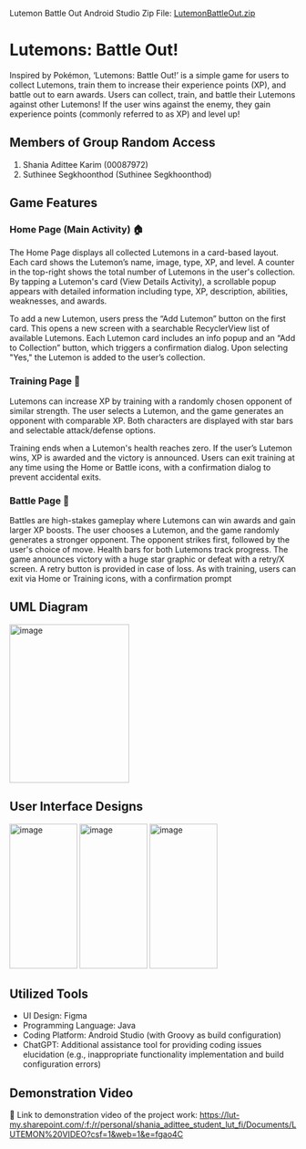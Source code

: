 Lutemon Battle Out Android Studio Zip File: [LutemonBattleOut.zip](https://github.com/user-attachments/files/21467784/LutemonBattleOut.zip)

# Lutemons: Battle Out!
Inspired by Pokémon, ‘Lutemons: Battle Out!’ is a simple game for users to collect Lutemons, train them to increase their experience points (XP), and battle out to earn awards. Users can collect, train, and battle their Lutemons against other Lutemons! If the user wins against the enemy, they gain experience points (commonly referred to as XP) and level up!


## Members of Group Random Access
1. Shania Adittee Karim (00087972)
2. Suthinee Segkhoonthod (Suthinee Segkhoonthod)


## Game Features
### Home Page (Main Activity) 🏠
The Home Page displays all collected Lutemons in a card-based layout. Each card shows the Lutemon’s name, image, type, XP, and level. A counter in the top-right shows the total number of Lutemons in the user's collection. By tapping a Lutemon's card (View Details Activity), a scrollable popup appears with detailed information including type, XP, description, abilities, weaknesses, and awards.

To add a new Lutemon, users press the “Add Lutemon” button on the first card. This opens a new screen with a searchable RecyclerView list of available Lutemons. Each Lutemon card includes an info popup and an “Add to Collection” button, which triggers a confirmation dialog. Upon selecting "Yes," the Lutemon is added to the user’s collection.

### Training Page 🦾
Lutemons can increase XP by training with a randomly chosen opponent of similar strength. The user selects a Lutemon, and the game generates an opponent with comparable XP. Both characters are displayed with star bars and selectable attack/defense options.

Training ends when a Lutemon's health reaches zero. If the user’s Lutemon wins, XP is awarded and the victory is announced. Users can exit training at any time using the Home or Battle icons, with a confirmation dialog to prevent accidental exits.

### Battle Page 👾
Battles are high-stakes gameplay where Lutemons can win awards and gain larger XP boosts. The user chooses a Lutemon, and the game randomly generates a stronger opponent.
The opponent strikes first, followed by the user's choice of move. Health bars for both Lutemons track progress. The game announces victory with a huge star graphic or defeat with a retry/X screen. A retry button is provided in case of loss. As with training, users can exit via Home or Training icons, with a confirmation prompt


## UML Diagram 
<img width="210" height="278" alt="image" src="https://github.com/user-attachments/assets/0b7b5628-3b0d-4015-b225-124b8ac18e9f" />


## User Interface Designs
<img width="119" height="254" alt="image" src="https://github.com/user-attachments/assets/ed3161ac-7151-4128-adad-7cdc8c5298b0" />
<img width="119" height="254" alt="image" src="https://github.com/user-attachments/assets/6be4eeb6-67eb-4363-a13c-2904d6cfc01a" />
<img width="119" height="254" alt="image" src="https://github.com/user-attachments/assets/809cec63-e65c-4df6-ae2d-730a052ef697" />


## Utilized Tools
- UI Design: Figma 
- Programming Language: Java 
- Coding Platform: Android Studio (with Groovy as build configuration)
- ChatGPT: Additional assistance tool for providing coding issues elucidation (e.g., inappropriate functionality implementation and build configuration errors)


## Demonstration Video 
🔗 Link to demonstration video of the project work: https://lut-my.sharepoint.com/:f:/r/personal/shania_adittee_student_lut_fi/Documents/LUTEMON%20VIDEO?csf=1&web=1&e=fgao4C
